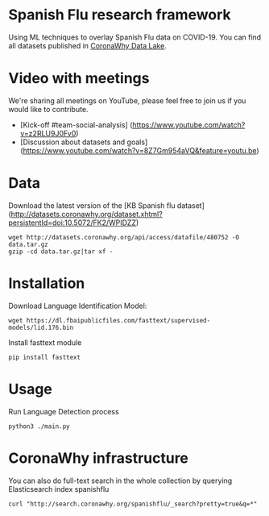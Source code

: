 # Spanish Flu research framework
Using ML techniques to overlay Spanish Flu data on COVID-19. You can find all datasets published in [CoronaWhy Data Lake](http://datasets.coronawhy.org/dataverse/pandemics).
# Video with meetings
We're sharing all meetings on YouTube, please feel free to join us if you would like to contribute.
- [Kick-off #team-social-analysis] (https://www.youtube.com/watch?v=z2RLU9J0Fv0)
- [Discussion about datasets and goals] (https://www.youtube.com/watch?v=8Z7Gm954aVQ&feature=youtu.be)
# Data
Download the latest version of the [KB Spanish flu dataset] (http://datasets.coronawhy.org/dataset.xhtml?persistentId=doi:10.5072/FK2/WPIDZZ)
```
wget http://datasets.coronawhy.org/api/access/datafile/480752 -O data.tar.gz
gzip -cd data.tar.gz|tar xf -
```
# Installation
Download Language Identification Model:
```
wget https://dl.fbaipublicfiles.com/fasttext/supervised-models/lid.176.bin
```
Install fasttext module 
```
pip install fasttext
``` 
# Usage
Run Language Detection process
```
python3 ./main.py
```
# CoronaWhy infrastructure
You can also do full-text search in the whole collection by querying Elasticsearch index spanishflu
```
curl "http://search.coronawhy.org/spanishflu/_search?pretty=true&q=*"
```
